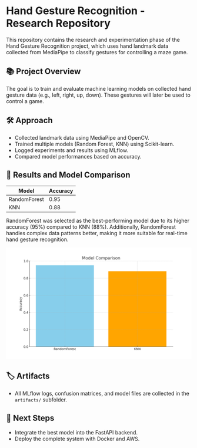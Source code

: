 # Hand Gesture Recognition - Research Repository

This repository contains the research and experimentation phase of the Hand Gesture Recognition project, which uses hand landmark data collected from MediaPipe to classify gestures for controlling a maze game.

## 📚 Project Overview
The goal is to train and evaluate machine learning models on collected hand gesture data (e.g., left, right, up, down). These gestures will later be used to control a game.

## 🛠️ Approach
- Collected landmark data using MediaPipe and OpenCV.
- Trained multiple models (Random Forest, KNN) using Scikit-learn.
- Logged experiments and results using MLflow.
- Compared model performances based on accuracy.

## 🔬 Results and Model Comparison
| Model           | Accuracy |
|------------------|----------|
| RandomForest     | 0.95     |
| KNN              | 0.88     |

RandomForest was selected as the best-performing model due to its higher accuracy (95%) compared to KNN (88%). Additionally, RandomForest handles complex data patterns better, making it more suitable for real-time hand gesture recognition.

![Model Comparison](artifacts/model_comparison.png)

## 🏷️ Artifacts
- All MLflow logs, confusion matrices, and model files are collected in the `artifacts/` subfolder.

## 🚀 Next Steps
- Integrate the best model into the FastAPI backend.
- Deploy the complete system with Docker and AWS.
